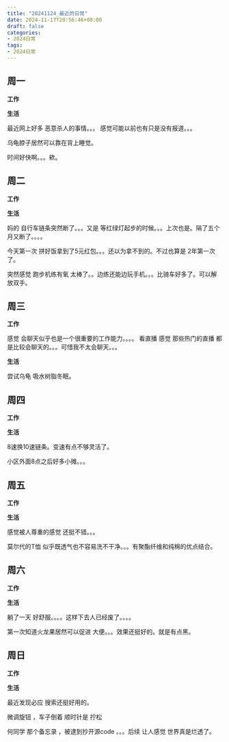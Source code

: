 ```yaml
---
title: "20241124_最近的日常"
date: 2024-11-17T20:56:46+08:00
draft: false
categories:
- 2024日常
tags:
- 2024日常
---
```



## 周一

**工作**



**生活**

最近网上好多 恶意杀人的事情。。。  感觉可能以前也有只是没有报道。。。

乌龟脖子居然可以靠在背上睡觉。

时间好快啊。。。欸。


## 周二

**工作**



**生活**

妈的 自行车链条突然断了。。。又是 等红绿灯起步的时候。。。上次也是。隔了五个月又断了。。。。

今天第一次 拼好饭拿到了5元红包。。。还以为拿不到的。不过也算是 2年第一次了。

突然感觉 跑步机练有氧 太棒了。。边练还能边玩手机。。。比骑车好多了。可以解放双手。

## 周三


**工作**

感觉 会聊天似乎也是一个很重要的工作能力。。。。 看直播 感觉 那些热门的直播 都是比较会聊天的。。。可惜我不太会聊天。。。

**生活**

尝试乌龟 吸水树脂冬眠。

## 周四


**工作**



**生活**

8速换10速链条。变速有点不够灵活了。

小区外面8点之后好多小摊。。。



## 周五


**工作**



**生活**

感觉被人尊重的感觉 还挺不错。。。

莫尔代的T恤 似乎既透气也不容易洗不干净。。。有聚酯纤维和纯棉的优点结合。



## 周六


**工作**



**生活**

躺了一天 好舒服。。。。这样下去人已经废了。。。。

第一次知道火龙果居然可以促进 大便。。。效果还挺好的。就是有点黑。

## 周日


**工作**



**生活**

最近发现必应 搜索还挺好用的。

微调旋钮 ，车子倒着 顺时针是 拧松

何同学 那个备忘录 ，被逮到抄开源code 。。。后续 让人感觉 世界真是烂透了。





